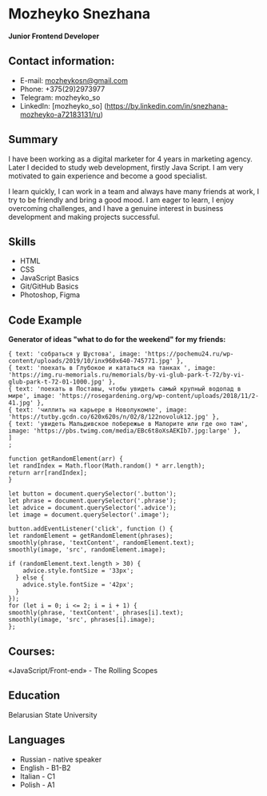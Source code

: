 # Mozheyko Snezhana
**Junior Frontend Developer**
## Contact information:
* E-mail: mozheykosn@gmail.com
* Phone: +375(29)2973977
* Telegram: mozheyko_so
* LinkedIn: [mozheyko_so] (https://by.linkedin.com/in/snezhana-mozheyko-a72183131/ru)
## Summary
I have been working as a digital marketer for 4 years in marketing agency. Later I decided to study web development, firstly Java Script. I am very motivated to gain experience and become a good specialist.

I learn quickly, I can work in a team and always have many friends at work, I try to be friendly and bring a good mood. I am eager to learn, I enjoy overcoming challenges, and I have a genuine interest in business development and making projects successful.
## Skills
* HTML
* CSS
* JavaScript Basics
* Git/GitHub Basics
* Photoshop, Figma

## Code Example

**Generator of ideas "what to do for the weekend" for my friends:**

``` let phrases = [
{ text: 'собраться у Шустова', image: 'https://pochemu24.ru/wp-content/uploads/2019/10/inx960x640-745771.jpg' },
{ text: 'поехать в Глубокое и кататься на танках ', image: 'https://img.ru-memorials.ru/memorials/by-vi-glub-park-t-72/by-vi-glub-park-t-72-01-1000.jpg' },
{ text: 'поехать в Поставы, чтобы увидеть самый крупный водопад в мире', image: 'https://rosegardening.org/wp-content/uploads/2018/11/2-41.jpg' },
{ text: 'чиллить на карьере в Новолукомле', image: 'https://tutby.gcdn.co/620x620s/n/02/8/122novoluk12.jpg' },
{ text: 'увидеть Мальдивское побережье в Малорите или где оно там', image: 'https://pbs.twimg.com/media/EBc6t8oXsAEKIb7.jpg:large' },
]
;

function getRandomElement(arr) {
let randIndex = Math.floor(Math.random() * arr.length);
return arr[randIndex];
}

let button = document.querySelector('.button');
let phrase = document.querySelector('.phrase');
let advice = document.querySelector('.advice');
let image = document.querySelector('.image');

button.addEventListener('click', function () {
let randomElement = getRandomElement(phrases);
smoothly(phrase, 'textContent', randomElement.text);
smoothly(image, 'src', randomElement.image); 

if (randomElement.text.length > 30) {
    advice.style.fontSize = '33px';
  } else {
    advice.style.fontSize = '42px';
  }
});
for (let i = 0; i <= 2; i = i + 1) {
smoothly(phrase, 'textContent', phrases[i].text); 
smoothly(image, 'src', phrases[i].image); 
};
```
## Courses:
«JavaScript/Front-end» -  The Rolling Scopes

## Education
Belarusian State University

## Languages
* Russian - native speaker
* English - B1-B2
* Italian - C1
* Polish - A1